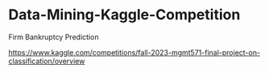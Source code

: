 # Data-Mining-Kaggle-Competition
Firm Bankruptcy Prediction

https://www.kaggle.com/competitions/fall-2023-mgmt571-final-project-on-classification/overview
